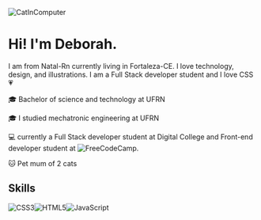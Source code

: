 

![CatInComputer](https://i.pinimg.com/originals/ab/dc/be/abdcbe5fdef8ee78bdc312cda2b67df6.gif)
# Hi! I'm Deborah.
I am from Natal-Rn currently living in Fortaleza-CE.
I love technology, design, and illustrations.
I am a Full Stack developer student and I love CSS :heartpulse: 

🎓 Bachelor of science and technology at UFRN 

🎓 I studied mechatronic engineering at UFRN 

:computer: currently a Full Stack developer student at Digital College and 
Front-end developer student at
![FreeCodeCamp](https://img.shields.io/badge/Freecodecamp-%23123.svg?&style=for-the-badge&logo=freecodecamp&logoColor=green).

:cat: Pet mum of 2 cats

## Skills 
![CSS3](https://img.shields.io/badge/css3-%231572B6.svg?style=for-the-badge&logo=css3&logoColor=white)![HTML5](https://img.shields.io/badge/html5-%23E34F26.svg?style=for-the-badge&logo=html5&logoColor=white)![JavaScript](https://img.shields.io/badge/javascript-%23323330.svg?style=for-the-badge&logo=javascript&logoColor=%23F7DF1E)

<!--
**Deborahhm/Deborahhm** is a ✨ _special_ ✨ repository because its `README.md` (this file) appears on your GitHub profile.

Here are some ideas to get you started:

- 🔭 I’m currently working on ...
- 🌱 I’m currently learning ...
- 👯 I’m looking to collaborate on ...
- 🤔 I’m looking for help with ...
- 💬 Ask me about ...
- 📫 How to reach me: ...
- 😄 Pronouns: ...
- ⚡ Fun fact: ...
-->

